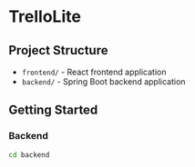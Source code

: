 # TrelloLite

## Project Structure
- `frontend/` - React frontend application
- `backend/` - Spring Boot backend application

## Getting Started

### Backend
```bash
cd backend